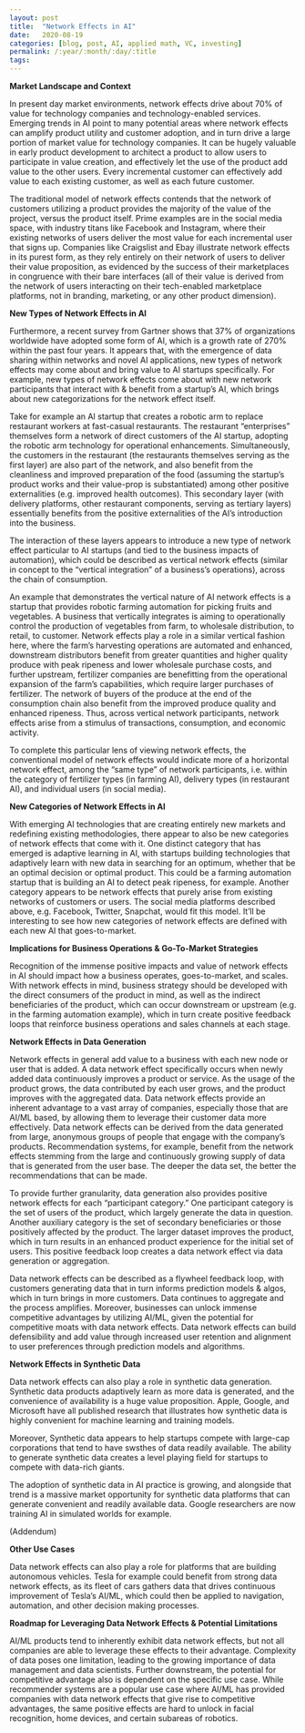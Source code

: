 ```yaml
---
layout: post
title:  "Network Effects in AI"
date:   2020-08-19
categories: [blog, post, AI, applied math, VC, investing]
permalink: /:year/:month/:day/:title
tags:
---
```


**Market Landscape and Context**

In present day market environments, network effects drive about 70% of value for technology companies and technology-enabled services. Emerging trends in AI point to many potential areas where network effects can amplify product utility and customer adoption, and in turn drive a large portion of market value for technology companies. It can be hugely valuable in early product development to architect a product to allow users to participate in value creation, and effectively let the use of the product add value to the other users. Every incremental customer can effectively add value to each existing customer, as well as each future customer.

The traditional model of network effects contends that the network of customers utilizing a product provides the majority of the value of the project, versus the product itself. Prime examples are in the social media space, with industry titans like Facebook and Instagram, where their existing networks of users deliver the most value for each incremental user that signs up. Companies like Craigslist and Ebay illustrate network effects in its purest form, as they rely entirely on their network of users to deliver their value proposition, as evidenced by the success of their marketplaces in congruence with their bare interfaces (all of their value is derived from the network of users interacting on their tech-enabled marketplace platforms, not in branding, marketing, or any other product dimension).

**New Types of Network Effects in AI**

Furthermore, a recent survey from Gartner shows that 37% of organizations worldwide have adopted some form of AI, which is a growth rate of 270% within the past four years. It appears that, with the emergence of data sharing within networks and novel AI applications, new types of network effects may come about and bring value to AI startups specifically. For example, new types of network effects come about with new network participants that interact with & benefit from a startup’s AI, which brings about new categorizations for the network effect itself.

Take for example an AI startup that creates a robotic arm to replace restaurant workers at fast-casual restaurants. The restaurant “enterprises” themselves form a network of direct customers of the AI startup, adopting the robotic arm technology for operational enhancements. Simultaneously, the customers in the restaurant (the restaurants themselves serving as the first layer) are also part of the network, and also benefit from the cleanliness and improved preparation of the food (assuming the startup’s product works and their value-prop is substantiated) among other positive externalities (e.g. improved health outcomes). This secondary layer (with delivery platforms, other restaurant components, serving as tertiary layers) essentially benefits from the positive externalities of the AI’s introduction into the business.

The interaction of these layers appears to introduce a new type of network effect particular to AI startups (and tied to the business impacts of automation), which could be described as vertical network effects (similar in concept to the “vertical integration” of a business’s operations), across the chain of consumption.

An example that demonstrates the vertical nature of AI network effects is a startup that provides robotic farming automation for picking fruits and vegetables. A business that vertically integrates is aiming to operationally control the production of vegetables from farm, to wholesale distribution, to retail, to customer. Network effects play a role in a similar vertical fashion here, where the farm’s harvesting operations are automated and enhanced, downstream distributors benefit from greater quantities and higher quality produce with peak ripeness and lower wholesale purchase costs, and further upstream, fertilizer companies are benefitting from the operational expansion of the farm’s capabilities, which require larger purchases of fertilizer. The network of buyers of the produce at the end of the consumption chain also benefit from the improved produce quality and enhanced ripeness. Thus, across vertical network participants, network effects arise from a stimulus of transactions, consumption, and economic activity.

To complete this particular lens of viewing network effects, the conventional model of network effects would indicate more of a horizontal network effect, among the “same type” of network participants, i.e. within the category of fertilizer types (in farming AI), delivery types (in restaurant AI), and individual users (in social media).

**New Categories of Network Effects in AI**

With emerging AI technologies that are creating entirely new markets and redefining existing methodologies, there appear to also be new categories of network effects that come with it. One distinct category that has emerged is adaptive learning in AI, with startups building technologies that adaptively learn with new data in searching for an optimum, whether that be an optimal decision or optimal product. This could be a farming automation startup that is building an AI to detect peak ripeness, for example. Another category appears to be network effects that purely arise from existing networks of customers or users. The social media platforms described above, e.g. Facebook, Twitter, Snapchat, would fit this model. It’ll be interesting to see how new categories of network effects are defined with each new AI that goes-to-market.

**Implications for Business Operations & Go-To-Market Strategies**

Recognition of the immense positive impacts and value of network effects in AI should impact how a business operates, goes-to-market, and scales. With network effects in mind, business strategy should be developed with the direct consumers of the product in mind, as well as the indirect beneficiaries of the product, which can occur downstream or upstream (e.g. in the farming automation example), which in turn create positive feedback loops that reinforce business operations and sales channels at each stage.

**Network Effects in Data Generation**

Network effects in general add value to a business with each new node or user that is added. A data network effect specifically occurs when newly added data continuously improves a product or service. As the usage of the product grows, the data contributed by each user grows, and the product improves with the aggregated data. Data network effects provide an inherent advantage to a vast array of companies, especially those that are AI/ML based, by allowing them to leverage their customer data more effectively. Data network effects can be derived from the data generated from large, anonymous groups of people that engage with the company’s products. Recommendation systems, for example, benefit from the network effects stemming from the large and continuously growing supply of data that is generated from the user base. The deeper the data set, the better the recommendations that can be made.

To provide further granularity, data generation also provides positive network effects for each “participant category.” One participant category is the set of users of the product, which largely generate the data in question. Another auxiliary category is the set of secondary beneficiaries or those positively affected by the product. The larger dataset improves the product, which in turn results in an enhanced product experience for the initial set of users. This positive feedback loop creates a data network effect via data generation or aggregation.

Data network effects can be described as a flywheel feedback loop, with customers generating data that in turn informs prediction models & algos, which in turn brings in more customers. Data continues to aggregate and the process amplifies. Moreover, businesses can unlock immense competitive advantages by utilizing AI/ML, given the potential for competitive moats with data network effects. Data network effects can build defensibility and add value through increased user retention and alignment to user preferences through prediction models and algorithms.

**Network Effects in Synthetic Data**

Data network effects can also play a role in synthetic data generation. Synthetic data products adaptively learn as more data is generated, and the convenience of availability is a huge value proposition. Apple, Google, and Microsoft have all published research that illustrates how synthetic data is highly convenient for machine learning and training models.

Moreover, Synthetic data appears to help startups compete with large-cap corporations that tend to have swsthes of data readily available. The ability to generate synthetic data creates a level playing field for startups to compete with data-rich giants.

The adoption of synthetic data in AI practice is growing, and alongside that trend is a massive market opportunity for synthetic data platforms that can generate convenient and readily available data. Google researchers are now training AI in simulated worlds for example.

(Addendum)

**Other Use Cases**

Data network effects can also play a role for platforms that are building autonomous vehicles. Tesla for example could benefit from strong data network effects, as its fleet of cars gathers data that drives continuous improvement of Tesla’s AI/ML, which could then be applied to navigation, automation, and other decision making processes.

**Roadmap for Leveraging Data Network Effects & Potential Limitations**

AI/ML products tend to inherently exhibit data network effects, but not all companies are able to leverage these effects to their advantage. Complexity of data poses one limitation, leading to the growing importance of data management and data scientists. Further downstream, the potential for competitive advantage also is dependent on the specific use case. While recommender systems are a popular use case where AI/ML has provided companies with data network effects that give rise to competitive advantages, the same positive effects are hard to unlock in facial recognition, home devices, and certain subareas of robotics.
